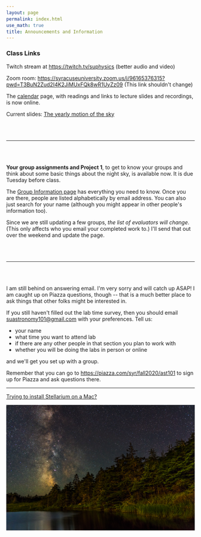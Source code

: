 ```yaml
---
layout: page 
permalink: index.html
use_math: true 
title: Announcements and Information
---
```


### Class Links

Twitch stream at <https://twitch.tv/suphysics> (better audio and video)

Zoom room: <https://syracuseuniversity.zoom.us/j/96165376315?pwd=T3BuN2Zud2I4K2JiMUxFQk8wR1UyZz09> (This link shouldn't change)


The <a href="calendar.html">calendar</a> page, with readings and links to lecture slides and recordings, is now online.

Current slides: [The yearly motion of the sky](slides/lecture4.pdf)

<br><br>

---

<br><br>

**Your group assignments and Project 1**, to get to know your groups and think about some basic things about the night sky, is available now. It is due Tuesday before class.

The <a href="groups1.html">Group Information page</a> has everything you need to know. Once you are there, people are listed alphabetically by email address.
You can also just search for your name (although you might appear in other people's information too).

Since we are still updating a few groups, *the list of evaluators will change*. (This only affects who you email your completed work to.) I'll send that out over the weekend and update the page.

<br><br>

---

<br><br>

I am still behind on answering email. I'm very sorry and will catch up ASAP! I am caught up on Piazza questions, though -- that is a much better place to
ask things that other folks might be interested in.

If you still haven't filled out the lab time survey, then you should email <suastronomy101@gmail.com> with your preferences. Tell us:

* your name
* what time you want to attend lab
* if there are any other people in that section you plan to work with
* whether you will be doing the labs in person or online

and we'll get you set up with a group.

Remember that you can go to <https://piazza.com/syr/fall2020/ast101> to sign up for Piazza and ask questions there.

---

<a href="stellarium-mac.html">Trying to install Stellarium on a Mac?</a>

<center> <img src="darkened-milky-way.jpg">
<br>
